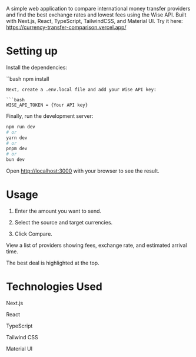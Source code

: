 
A simple web application to compare international money transfer providers and find the best exchange rates and lowest fees using the Wise API. Built with Next.js, React, TypeScript, TailwindCSS, and Material UI. Try it here: https://currency-transfer-comparison.vercel.app/

# Setting up
Install the dependencies:

``bash
npm install
```
Next, create a .env.local file and add your Wise API key:

```bash
WISE_API_TOKEN = {Your API key}
```

Finally, run the development server:

```bash
npm run dev
# or
yarn dev
# or
pnpm dev
# or
bun dev
```

Open [http://localhost:3000](http://localhost:3000) with your browser to see the result.

# Usage

1. Enter the amount you want to send.

2. Select the source and target currencies.

3. Click Compare.

View a list of providers showing fees, exchange rate, and estimated arrival time.

The best deal is highlighted at the top.

# Technologies Used

Next.js

React

TypeScript

Tailwind CSS

Material UI